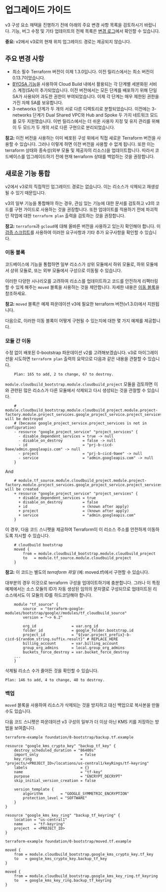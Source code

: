 # 업그레이드 가이드
v3 구성 요소 채택을 진행하기 전에 아래의 주요 변경 사항 목록을 검토하시기 바랍니다. 기능, 버그 수정 및 기타 업데이트의 전체 목록은 [변경 로그](https://github.com/terraform-google-modules/terraform-example-foundation/blob/master/CHANGELOG.md)에서 확인할 수 있습니다.

**중요:** v2에서 v3로의 현재 위치 업그레이드 경로는 제공되지 않습니다.

## 주요 변경 사항

- 최소 필수 Terraform 버전이 이제 1.3.0입니다. 이전 릴리스에서는 최소 버전이 0.13.7이었습니다.
- [BYOSA 기능](https://cloud.google.com/build/docs/securing-builds/configure-user-specified-service-accounts)을 사용하여 Cloud Build 내에서 활용되는 각 단계별 세분화된 서비스 계정(SA)이 추가되었습니다. 이전 버전에서는 모든 단계를 배포하기 위해 단일 SA가 사용되어 과도한 권한이 부여되었습니다. 이제 각 단계는 매우 제한된 권한을 가진 자체 SA를 보유합니다.
- 3-networks 단계가 두 개의 서로 다른 디렉토리로 분할되었습니다. 이전에는 3-networks 단계가 Dual Shared VPC와 Hub and Spoke 두 가지 네트워크 모드를 모두 지원했습니다. 이번 릴리스에서는 더 쉬운 사용자 지정 및 유지 관리를 위해 이 두 모드가 두 개의 서로 다른 구현으로 분리되었습니다.

**참고:** 이전 버전을 사용하는 이미 배포된 구성 위에서 직접 새로운 Terraform 버전을 사용할 수 있습니다. 그러나 이렇게 하면 이전 버전을 사용할 수 없게 됩니다. 또한 이는 terraform 상태와 종속성(외부 모듈 및 제공자의 리소스)을 업데이트합니다. 따라서 코드베이스를 업그레이드하기 전에 현재 terraform 상태를 백업하는 것을 권장합니다.

## 새로운 기능 통합

v2에서 v3로의 직접적인 업그레이드 경로는 없습니다. 이는 리소스가 삭제되고 재생성될 수 있기 때문입니다.

v3의 일부 기능을 통합해야 하는 경우, 관심 있는 기능에 대한 문서를 검토하고 v3의 코드를 구현 가이드로 사용하는 것을 권장합니다. 또한 업데이트를 적용하기 전에 파괴적인 작업에 대한 `terraform plan` 출력을 검토하는 것을 권장합니다.

**참고:** `terraform`과 `gcloud`에 대해 올바른 버전을 사용하고 있는지 확인해야 합니다. 이 [검증 스크립트](https://github.com/terraform-google-modules/terraform-example-foundation/blob/master/scripts/validate-requirements.sh)를 사용하여 이러한 요구사항과 기타 추가 요구사항을 확인할 수 있습니다.

### 이동 블록

코드베이스에 기능을 통합하면 일부 리소스가 상위 모듈에서 하위 모듈로, 하위 모듈에서 상위 모듈로, 또는 외부 모듈에서 구성으로 이동될 수 있습니다.

이러한 다양한 시나리오를 고려하여 리소스를 업데이트하고 코드를 안전하게 리팩터링할 수 있게 해주는 `moved` 블록을 사용하는 것을 제안합니다. 자세한 내용은 [이동 블록](https://developer.hashicorp.com/terraform/tutorials/configuration-language/move-config)을 참조하세요.

**참고:** `moved` 블록은 예제 파운데이션 v3에 필요한 terraform 버전(v1.3.0)에서 지원됩니다.

다음으로, 이러한 이동 블록이 어떻게 구현될 수 있는지에 대한 몇 가지 예제를 제공합니다.

### 모듈 간 이동

수정 없이 배포된 0-bootstrap 파운데이션 v2를 고려해보겠습니다. v3로 마이그레이션을 시도하면 `terraform plan` 출력의 요약으로 다음과 같은 내용을 관찰할 수 있습니다.

```hcl
    Plan: 165 to add, 2 to change, 67 to destroy.
```

`module.cloudbuild_bootstrap.module.cloudbuild_project` 모듈을 검토하면 이와 관련된 많은 리소스가 다른 모듈에서 삭제되고 다시 생성되는 것을 관찰할 수 있습니다.

```hcl
    # module.cloudbuild_bootstrap.module.cloudbuild_project.module.project-factory.module.project_services.google_project_service.project_services["admin.googleapis.com"] will be destroyed
    # (because google_project_service.project_services is not in configuration)
    - resource "google_project_service" "project_services" {
      - disable_dependent_services = true -> null
      - disable_on_destroy         = false -> null
      - id                         = "prj-b-cicd-9aee/admin.googleapis.com" -> null
      - project                    = "prj-b-cicd-9aee" -> null
      - service                    = "admin.googleapis.com" -> null
    }
```

And

```hcl
    # module.tf_source.module.cloudbuild_project.module.project-factory.module.project_services.google_project_service.project_services["admin.googleapis.com"] will be created
    + resource "google_project_service" "project_services" {
      + disable_dependent_services = true
      + disable_on_destroy         = false
      + id                         = (known after apply)
      + project                    = (known after apply)
      + service                    = "admin.googleapis.com"
    }
```

이 경우, 다음 코드 스니펫을 제공하여 Terraform이 이 리소스 주소를 안전하게 이동하도록 지시할 수 있습니다.

```hcl
    # cloudbuild bootstrap
    moved {
        from = module.cloudbuild_bootstrap.module.cloudbuild_project
        to   = module.tf_source.module.cloudbuild_project
    }
```

**참고:** 이 코드는 별도의 *terraform 파일* (예: moved.tf)에서 구현할 수 있습니다.

대부분의 경우 이것으로 terraform 구성을 업데이트하기에 충분합니다. 그러나 이 특정 예제에서는 소스 모듈의 ID가 자동 생성된 임의의 문자열로 구성되므로 업데이트된 리소스에서도 이 모듈의 ID를 하드코딩해야 합니다.

```hcl
    module "tf_source" {
        source  = "terraform-google-modules/bootstrap/google//modules/tf_cloudbuild_source"
        version = "~> 6.2"

        org_id                = var.org_id
        folder_id             = google_folder.bootstrap.id
        project_id            = "${var.project_prefix}-b-cicd-${random_string.suffix.result}" # REPLACE_HERE
        billing_account       = var.billing_account
        group_org_admins      = local.group_org_admins
        buckets_force_destroy = var.bucket_force_destroy
    ...
    }
```

삭제될 리소스 수가 줄어든 것을 확인할 수 있습니다.

    Plan: 146 to add, 4 to change, 48 to destroy.

### 백업

`moved` 블록을 사용하여 리소스가 삭제되는 것을 방지하고 대신 백업으로 복사본을 만들 수도 있습니다.

다음 코드 스니펫은 파운데이션 v3 구성의 일부가 더 이상 아닌 KMS 키를 저장하는 방법을 보여줍니다.

```hcl
terraform-example foundation/0-bootstrap/backup.tf.example

resource "google_kms_crypto_key" "backup_tf_key" {
    destroy_scheduled_duration = "86400s"
    import_only                   = false
    key_ring                      = "projects/<PROJECT_ID>/locations/us-central1/keyRings/tf-keyring"
    labels                        = {}
    name                          = "tf-key"
    purpose                       = "ENCRYPT_DECRYPT"
    skip_initial_version_creation = false

    version_template {
        algorithm        = "GOOGLE_SYMMETRIC_ENCRYPTION"
        protection_level = "SOFTWARE"
    }
}

resource "google_kms_key_ring" "backup_tf_keyring" {
    location = "us-central1"
    name     = "tf-keyring"
    project  = <PROJECT_ID>
}
```

```hcl
terraform-example foundation/0-bootstrap/moved.tf.example

moved {
    from = module.cloudbuild_bootstrap.google_kms_crypto_key.tf_key
    to   = google_kms_crypto_key.backup_tf_key
}

moved {
    from = module.cloudbuild_bootstrap.google_kms_key_ring.tf_keyring
    to   = google_kms_key_ring.backup_tf_keyring
}
```

